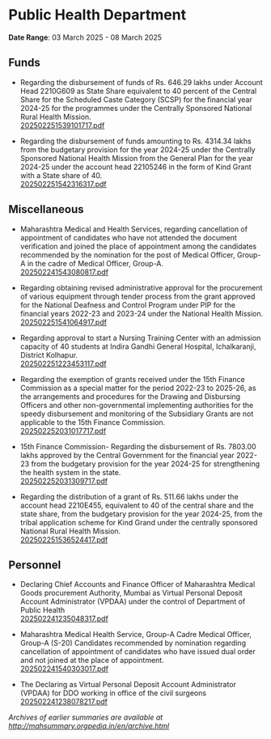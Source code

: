 # Public Health Department

**Date Range**: 03 March 2025 - 08 March 2025


## Funds
- Regarding the disbursement of funds of Rs. 646.29 lakhs under Account Head 2210G609 as State Share equivalent to 40 percent of the Central Share for the Scheduled Caste Category (SCSP) for the financial year 2024-25 for the programmes under the Centrally Sponsored National Rural Health Mission.\
  [202502251539101717.pdf](https://gr.maharashtra.gov.in/Site/Upload/Government%20Resolutions/English/202502251539101717.pdf)

- Regarding the disbursement of funds amounting to Rs. 4314.34 lakhs from the budgetary provision for the year 2024-25 under the Centrally Sponsored National Health Mission from the General Plan for the year 2024-25 under the account head 22105246 in the form of Kind Grant with a State share of 40.\
  [202502251542316317.pdf](https://gr.maharashtra.gov.in/Site/Upload/Government%20Resolutions/English/202502251542316317.pdf)

## Miscellaneous
- Maharashtra Medical and Health Services, regarding cancellation of appointment of candidates who have not attended the document verification and joined the place of appointment among the candidates recommended by the nomination for the post of Medical Officer, Group-A in the cadre of Medical Officer, Group-A.\
  [202502241543080817.pdf](https://gr.maharashtra.gov.in/Site/Upload/Government%20Resolutions/English/202502241543080817.pdf)

- Regarding obtaining revised administrative approval for the procurement of various equipment through tender process from the grant approved for the National Deafness and Control Program under PIP for the financial years 2022-23 and 2023-24 under the National Health Mission.\
  [202502251541064917.pdf](https://gr.maharashtra.gov.in/Site/Upload/Government%20Resolutions/English/202502251541064917.pdf)

- Regarding approval to start a Nursing Training Center with an admission capacity of 40 students at Indira Gandhi General Hospital, Ichalkaranji, District Kolhapur.\
  [202502251223453117.pdf](https://gr.maharashtra.gov.in/Site/Upload/Government%20Resolutions/English/202502251223453117.pdf)

- Regarding the exemption of grants received under the 15th Finance Commission as a special matter for the period 2022-23 to 2025-26, as the arrangements and procedures for the Drawing and Disbursing Officers and other non-governmental implementing authorities for the speedy disbursement and monitoring of the Subsidiary Grants are not applicable to the 15th Finance Commission.\
  [202502252031017717.pdf](https://gr.maharashtra.gov.in/Site/Upload/Government%20Resolutions/English/202502252031017717.pdf.pdf)

- 15th Finance Commission- Regarding the disbursement of Rs. 7803.00 lakhs approved by the Central Government for the financial year 2022-23 from the budgetary provision for the year 2024-25 for strengthening the health system in the state.\
  [202502252031309717.pdf](https://gr.maharashtra.gov.in/Site/Upload/Government%20Resolutions/English/202502252031309717.pdf.pdf)

- Regarding the distribution of a grant of Rs. 511.66 lakhs under the account head 2210E455, equivalent to 40 of the central share and the state share, from the budgetary provision for the year 2024-25, from the tribal application scheme for Kind Grand under the centrally sponsored National Rural Health Mission.\
  [202502251536524417.pdf](https://gr.maharashtra.gov.in/Site/Upload/Government%20Resolutions/English/202502251536524417.pdf)

## Personnel
- Declaring Chief Accounts and Finance Officer of Maharashtra Medical Goods procurement Authority, Mumbai as Virtual Personal Deposit Account Administrator (VPDAA) under the control of Department of Public Health\
  [202502241235048317.pdf](https://gr.maharashtra.gov.in/Site/Upload/Government%20Resolutions/English/202502241235048317.pdf)

- Maharashtra Medical  Health Service, Group-A Cadre Medical Officer, Group-A (S-20) Candidates recommended by nomination regarding cancellation of appointment of candidates who have issued dual order and not joined at the place of appointment.\
  [202502241540303017.pdf](https://gr.maharashtra.gov.in/Site/Upload/Government%20Resolutions/English/202502241540303017.pdf)

- The Declaring as Virtual Personal Deposit Account Administrator (VPDAA) for DDO working in office of the civil surgeons\
  [202502241238078217.pdf](https://gr.maharashtra.gov.in/Site/Upload/Government%20Resolutions/English/202502241238078217....pdf)


*Archives of earlier summaries are available at http://mahsummary.orgpedia.in/en/archive.html*